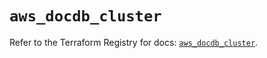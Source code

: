 # `aws_docdb_cluster`

Refer to the Terraform Registry for docs: [`aws_docdb_cluster`](https://registry.terraform.io/providers/hashicorp/aws/6.3.0/docs/resources/docdb_cluster).
